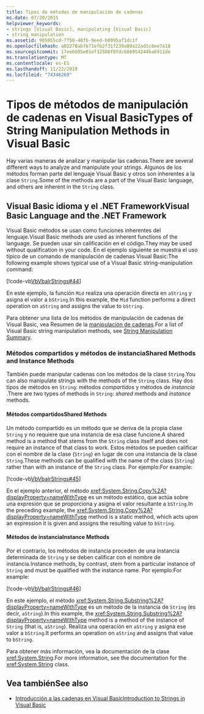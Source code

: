 ```yaml
---
title: Tipos de métodos de manipulación de cadenas
ms.date: 07/20/2015
helpviewer_keywords:
- strings [Visual Basic], manipulating [Visual Basic]
- string manipulation
ms.assetid: 905055cd-7f50-48fb-9eed-b0995af1dc1f
ms.openlocfilehash: a02278abfb71efb2f31f239a89a22ad1c8ee7a18
ms.sourcegitcommit: 17ee6605e01ef32506f8fdc686954244ba6911de
ms.translationtype: MT
ms.contentlocale: es-ES
ms.lasthandoff: 11/22/2019
ms.locfileid: "74346269"
---
```

# <a name="types-of-string-manipulation-methods-in-visual-basic"></a><span data-ttu-id="fdf74-102">Tipos de métodos de manipulación de cadenas en Visual Basic</span><span class="sxs-lookup"><span data-stu-id="fdf74-102">Types of String Manipulation Methods in Visual Basic</span></span>
<span data-ttu-id="fdf74-103">Hay varias maneras de analizar y manipular las cadenas.</span><span class="sxs-lookup"><span data-stu-id="fdf74-103">There are several different ways to analyze and manipulate your strings.</span></span> <span data-ttu-id="fdf74-104">Algunos de los métodos forman parte del lenguaje Visual Basic y otros son inherentes a la clase `String`.</span><span class="sxs-lookup"><span data-stu-id="fdf74-104">Some of the methods are a part of the Visual Basic language, and others are inherent in the `String` class.</span></span>  
  
## <a name="visual-basic-language-and-the-net-framework"></a><span data-ttu-id="fdf74-105">Visual Basic idioma y el .NET Framework</span><span class="sxs-lookup"><span data-stu-id="fdf74-105">Visual Basic Language and the .NET Framework</span></span>  
 <span data-ttu-id="fdf74-106">Visual Basic métodos se usan como funciones inherentes del lenguaje.</span><span class="sxs-lookup"><span data-stu-id="fdf74-106">Visual Basic methods are used as inherent functions of the language.</span></span> <span data-ttu-id="fdf74-107">Se pueden usar sin calificación en el código.</span><span class="sxs-lookup"><span data-stu-id="fdf74-107">They may be used without qualification in your code.</span></span> <span data-ttu-id="fdf74-108">En el ejemplo siguiente se muestra el uso típico de un comando de manipulación de cadenas Visual Basic:</span><span class="sxs-lookup"><span data-stu-id="fdf74-108">The following example shows typical use of a Visual Basic string-manipulation command:</span></span>  
  
 [!code-vb[VbVbalrStrings#44](~/samples/snippets/visualbasic/VS_Snippets_VBCSharp/VbVbalrStrings/VB/Class2.vb#44)]  
  
 <span data-ttu-id="fdf74-109">En este ejemplo, la función `Mid` realiza una operación directa en `aString` y asigna el valor a `bString`.</span><span class="sxs-lookup"><span data-stu-id="fdf74-109">In this example, the `Mid` function performs a direct operation on `aString` and assigns the value to `bString`.</span></span>  
  
 <span data-ttu-id="fdf74-110">Para obtener una lista de los métodos de manipulación de cadenas de Visual Basic, vea Resumen de la [manipulación de cadenas](../../../../visual-basic/language-reference/keywords/string-manipulation-summary.md).</span><span class="sxs-lookup"><span data-stu-id="fdf74-110">For a list of Visual Basic string manipulation methods, see [String Manipulation Summary](../../../../visual-basic/language-reference/keywords/string-manipulation-summary.md).</span></span>  
  
### <a name="shared-methods-and-instance-methods"></a><span data-ttu-id="fdf74-111">Métodos compartidos y métodos de instancia</span><span class="sxs-lookup"><span data-stu-id="fdf74-111">Shared Methods and Instance Methods</span></span>  
 <span data-ttu-id="fdf74-112">También puede manipular cadenas con los métodos de la clase `String`.</span><span class="sxs-lookup"><span data-stu-id="fdf74-112">You can also manipulate strings with the methods of the `String` class.</span></span> <span data-ttu-id="fdf74-113">Hay dos tipos de métodos en `String`: métodos *compartidos* y métodos de *instancia* .</span><span class="sxs-lookup"><span data-stu-id="fdf74-113">There are two types of methods in `String`: *shared* methods and *instance* methods.</span></span>  
  
#### <a name="shared-methods"></a><span data-ttu-id="fdf74-114">Métodos compartidos</span><span class="sxs-lookup"><span data-stu-id="fdf74-114">Shared Methods</span></span>  
 <span data-ttu-id="fdf74-115">Un método compartido es un método que se deriva de la propia clase `String` y no requiere que una instancia de esa clase funcione.</span><span class="sxs-lookup"><span data-stu-id="fdf74-115">A shared method is a method that stems from the `String` class itself and does not require an instance of that class to work.</span></span> <span data-ttu-id="fdf74-116">Estos métodos se pueden calificar con el nombre de la clase (`String`) en lugar de con una instancia de la clase `String`.</span><span class="sxs-lookup"><span data-stu-id="fdf74-116">These methods can be qualified with the name of the class (`String`) rather than with an instance of the `String` class.</span></span> <span data-ttu-id="fdf74-117">Por ejemplo:</span><span class="sxs-lookup"><span data-stu-id="fdf74-117">For example:</span></span>  
  
 [!code-vb[VbVbalrStrings#45](~/samples/snippets/visualbasic/VS_Snippets_VBCSharp/VbVbalrStrings/VB/Class2.vb#45)]  
  
 <span data-ttu-id="fdf74-118">En el ejemplo anterior, el método <xref:System.String.Copy%2A?displayProperty=nameWithType> es un método estático, que actúa sobre una expresión que se proporciona y asigna el valor resultante a `bString`.</span><span class="sxs-lookup"><span data-stu-id="fdf74-118">In the preceding example, the <xref:System.String.Copy%2A?displayProperty=nameWithType> method is a static method, which acts upon an expression it is given and assigns the resulting value to `bString`.</span></span>  
  
#### <a name="instance-methods"></a><span data-ttu-id="fdf74-119">Métodos de instancia</span><span class="sxs-lookup"><span data-stu-id="fdf74-119">Instance Methods</span></span>  
 <span data-ttu-id="fdf74-120">Por el contrario, los métodos de instancia proceden de una instancia determinada de `String` y se deben calificar con el nombre de instancia.</span><span class="sxs-lookup"><span data-stu-id="fdf74-120">Instance methods, by contrast, stem from a particular instance of `String` and must be qualified with the instance name.</span></span> <span data-ttu-id="fdf74-121">Por ejemplo:</span><span class="sxs-lookup"><span data-stu-id="fdf74-121">For example:</span></span>  
  
 [!code-vb[VbVbalrStrings#46](~/samples/snippets/visualbasic/VS_Snippets_VBCSharp/VbVbalrStrings/VB/Class2.vb#46)]  
  
 <span data-ttu-id="fdf74-122">En este ejemplo, el método <xref:System.String.Substring%2A?displayProperty=nameWithType> es un método de la instancia de `String` (es decir, `aString`).</span><span class="sxs-lookup"><span data-stu-id="fdf74-122">In this example, the <xref:System.String.Substring%2A?displayProperty=nameWithType> method is a method of the instance of `String` (that is, `aString`).</span></span> <span data-ttu-id="fdf74-123">Realiza una operación en `aString` y asigna ese valor a `bString`.</span><span class="sxs-lookup"><span data-stu-id="fdf74-123">It performs an operation on `aString` and assigns that value to `bString`.</span></span>  
  
 <span data-ttu-id="fdf74-124">Para obtener más información, vea la documentación de la clase <xref:System.String>.</span><span class="sxs-lookup"><span data-stu-id="fdf74-124">For more information, see the documentation for the <xref:System.String> class.</span></span>  
  
## <a name="see-also"></a><span data-ttu-id="fdf74-125">Vea también</span><span class="sxs-lookup"><span data-stu-id="fdf74-125">See also</span></span>

- [<span data-ttu-id="fdf74-126">Introducción a las cadenas en Visual Basic</span><span class="sxs-lookup"><span data-stu-id="fdf74-126">Introduction to Strings in Visual Basic</span></span>](../../../../visual-basic/programming-guide/language-features/strings/introduction-to-strings.md)
